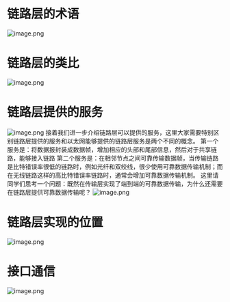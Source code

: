 # 链路层的术语
![image.png](https://picgo-1310230783.cos.ap-chengdu.myqcloud.com/obsidian/202306251450979.png)
# 链路层的类比
![image.png](https://picgo-1310230783.cos.ap-chengdu.myqcloud.com/obsidian/202306251452409.png)
# 链路层提供的服务
![image.png](https://picgo-1310230783.cos.ap-chengdu.myqcloud.com/obsidian/202306251452061.png)
接着我们进一步介绍链路层可以提供的服务，这里大家需要特别区别链路层提供的服务和以太网能够提供的链路层服务是两个不同的概念。
第一个服务是：将数据报封装成数据帧，增加相应的头部和尾部信息，然后对于共享链路，能够接入链路
第二个服务是：在相邻节点之间可靠传输数据帧，当传输链路是比特错误率很低的链路时，例如光纤和双绞线，很少使用可靠数据传输机制；而在无线链路这样的高比特错误率链路时，通常会增加可靠数据传输机制。
这里请同学们思考一个问题：既然在传输层实现了端到端的可靠数据传输，为什么还需要在链路层提供可靠数据传输呢？
![image.png](https://picgo-1310230783.cos.ap-chengdu.myqcloud.com/obsidian/202306251455147.png)
# 链路层实现的位置
![image.png](https://picgo-1310230783.cos.ap-chengdu.myqcloud.com/obsidian/202306251457235.png)
# 接口通信
![image.png](https://picgo-1310230783.cos.ap-chengdu.myqcloud.com/obsidian/202306251458378.png)

